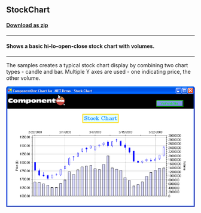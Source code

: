 ## StockChart
#### [Download as zip](https://grapecity.github.io/DownGit/#/home?url=https://github.com/GrapeCity/ComponentOne-WinForms-Samples/tree/master/NetFramework\Charts\CS\StockChart)
____
#### Shows a basic hi-lo-open-close stock chart with volumes.
____
The samples creates a typical stock chart display by combining two chart types - candle and bar.
Multiple Y axes are used - one indicating price, the other volume.

![screenshot](screenshot.png)
